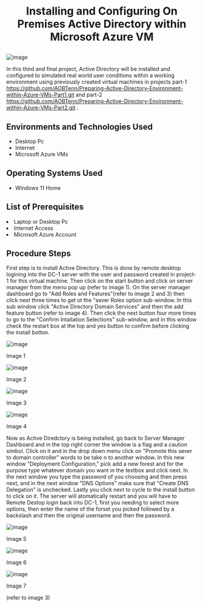 # <p align="center">Installing and Configuring On Premises Active Directory within Microsoft Azure VM
![image](https://github.com/user-attachments/assets/e4f41676-9505-49cf-82a1-c1ad2d5cf390)


In this third and final project, Active Directory will be installed and configured to simulated real world user conditions within a working environment using previously created virtual machines in projects part-1 https://github.com/AOBTenn/Preparing-Active-Directory-Environment-within-Azure-VMs-Part1.git  and part-2 https://github.com/AOBTenn/Preparing-Active-Directory-Environment-within-Azure-VMs-Part2.git .<br />


<h2>Environments and Technologies Used</h2>

- Desktop Pc
- Internet
- Microsoft Azure VMs 

<h2>Operating Systems Used </h2>

- Windows 11 Home</b>

<h2>List of Prerequisites</h2

- Laptop or Desktop Pc                                                                                                                                 
- Internet Access
- Microsoft Azure Account

<h2>Procedure Steps</h2>

First step is to install Active Directory. This is done by remote desktop logining into the DC-1 server with the user and password created in project-1 for this virtual machine. Then click on the start button and click on server manager from the menu pop up (refer to image 1). On the server manager dashboard go to "Add Roles and Features"(refer to image 2 and 3) then click next three times to get ot the "sever Roles option sub-window. In this sub window click "Active Directory Domain Services" and then the add feature button (refer to image 4). Then click the next button four more times to go to the "Confirm Intallation Selections" sub-window, and in this window check the restart box at the top and yes button to confirm before clicking the install botton.

![image](https://github.com/user-attachments/assets/f96ee540-a3f5-4838-819d-52a921eccd39)
<p>Image 1
</p>

![image](https://github.com/user-attachments/assets/8535b58b-9377-459c-8399-75cfba35310b)
<p>Image 2
</p>

![image](https://github.com/user-attachments/assets/0a6446ac-f122-4815-8850-c18033632abf)
<p>Image 3
</p>

![image](https://github.com/user-attachments/assets/4da2dad9-e086-4376-bb25-527d5b85147c)
<p>Image 4
</p>


Now as Active Diredctory is being installed, go back to Server Manager Dashboard and in the top right corner the window is a flag and a caution  simbol. Click on it and in the drop down menu click on "Promote this sever to domain controller" words  to be take n to  another  window. In this new window "Deployment Configuration," pick add a new forest and for the purpose type whatever domain you want in the textbox and click next. In the next window you type the password of you choosing and then press next, and in the next window "DNS Options" make sure that "Create DNS Delegation" is unchecked. Lastly you click next to cycle to the install button to click on it. The server will atomatically restart and you will have to Remote Destop login back into DC-1, first you needing to select more options, then enter the name of the forset you picked followed by a backslash and then the original username and then the password. 

![image](https://github.com/user-attachments/assets/370321dd-1b99-411e-b572-6a338c15806c)
<p>Image 5
</p>

![image](https://github.com/user-attachments/assets/8a72ba4f-d1ad-48e6-ab42-0e69c90cb757)
<p>Image 6
</p>

![image](https://github.com/user-attachments/assets/0da27eb7-dfe0-4cea-93ef-09557cf8261e)
<p>Image 7
</p>

(refer to image 3)
